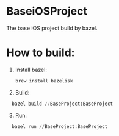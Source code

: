 # BaseiOSProject
The base iOS project build by bazel.

# How to build:
1. Install bazel:
   ```py
   brew install bazelisk
   ```
2. Build:
  ```py
    bazel build //BaseProject:BaseProject  
  ```
3. Run:  
  ```py
    bazel run //BaseProject:BaseProject  
  ```
  
